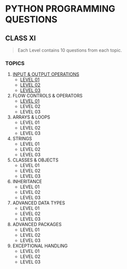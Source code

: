# PYTHON PROGRAMMING QUESTIONS
## CLASS XI

> Each Level contains 10 questions from each topic.

### TOPICS
1. [INPUT & OUTPUT OPERATIONS](https://github.com/OddExtension5/CrashCourseOnPython/tree/main/PROGRAMMING_QUESTIONS/01-INPUT%26OUTPUT)
      + [LEVEL 01](https://github.com/OddExtension5/CrashCourseOnPython/blob/main/PROGRAMMING_QUESTIONS/01-INPUT%26OUTPUT/LEVEL-01.pdf)
      + [LEVEL 02](https://github.com/OddExtension5/CrashCourseOnPython/blob/main/PROGRAMMING_QUESTIONS/01-INPUT%26OUTPUT/LEVEL-02.pdf)
      + [LEVEL 03](https://github.com/OddExtension5/CrashCourseOnPython/blob/main/PROGRAMMING_QUESTIONS/01-INPUT%26OUTPUT/LEVEL-03.pdf)
2. FLOW CONTROLS & OPERATORS
      + [LEVEL 01](https://github.com/OddExtension5/CrashCourseOnPython/blob/main/PROGRAMMING_QUESTIONS/02-FLOW_CONTROL%26OPERATORS/LEVEL-01.pdf)
      + LEVEL 02
      + LEVEL 03
3. ARRAYS & LOOPS
      + LEVEL 01
      + LEVEL 02
      + LEVEL 03
4. STRINGS
      + LEVEL 01
      + LEVEL 02
      + LEVEL 03
5. CLASSES & OBJECTS
      + LEVEL 01
      + LEVEL 02
      + LEVEL 03
6. INHERITANCE
      + LEVEL 01
      + LEVEL 02
      + LEVEL 03
7. ADVANCED DATA TYPES
      + LEVEL 01
      + LEVEL 02
      + LEVEL 03
8. ADVANCED PACKAGES
      + LEVEL 01
      + LEVEL 02
      + LEVEL 03
9. EXCEPTIONAL HANDLING
      + LEVEL 01
      + LEVEL 02
      + LEVEL 03

